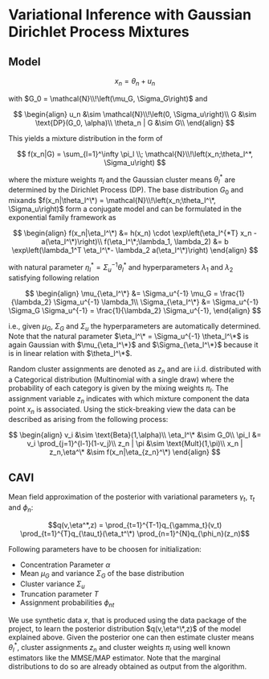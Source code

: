 # Variational Inference with Gaussian Dirichlet Process Mixtures

## Model
$$x_n = \theta_n + u_n$$

with $G_0 = \mathcal{N}\\!\left(\mu_G, \Sigma_G\right)$ and

$$
\begin{align}
u_n &\sim \mathcal{N}\\!\left(0, \Sigma_u\right)\\
G &\sim \text{DP}(G_0, \alpha)\\
\theta_n | G &\sim G\\
\end{align}
$$

This yields a mixture distribution in the form of

$$
f(x_n|G) = \sum_{l=1}^\infty \pi_l \\; \mathcal{N}\\!\left(x_n;\theta_l^*, \Sigma_u\right)
$$

where the mixture weights $\pi_l$ and the Gaussian cluster means $\theta_l^*$ are determined by the Dirichlet Process (DP).
The base distribution $G_0$ and mixands $f(x_n|\theta_l^\*) = \mathcal{N}\\!\left(x_n;\theta_l^\*, \Sigma_u\right)$ form a conjugate model and can be formulated in the exponential family framework as

$$
\begin{align}
f(x_n|\eta_l^\*) &= h(x_n) \cdot \exp\left(\eta_l^{*T} x_n - a(\eta_l^\*)\right)\\
f(\eta_l^\*;\lambda_1, \lambda_2) &= b \exp\left(\lambda_1^T \eta_l^\*- \lambda_2 a(\eta_l^\*)\right)
\end{align}
$$

with natural parameter $\eta_l^* = \Sigma_u^{-1} \theta_l^*$  and hyperparameters $\lambda_1$ and $\lambda_2$ satisfying following relation

$$
\begin{align}
\mu_{\eta_l^\*} &= \Sigma_u^{-1} \mu_G = \frac{1}{\lambda_2} \Sigma_u^{-1} \lambda_1\\
\Sigma_{\eta_l^\*} &= \Sigma_u^{-1} \Sigma_G \Sigma_u^{-1} = \frac{1}{\lambda_2} \Sigma_u^{-1},
\end{align}
$$

i.e., given $\mu_G$, $\Sigma_G$ and $\Sigma_u$ the hyperparameters are automatically determined. Note that the natural parameter $\eta_l^\* = \Sigma_u^{-1} \theta_l^\*$ is again Gaussian with $\mu_{\eta_l^\*}$ and $\Sigma_{\eta_l^\*}$ because it is in linear relation with $\theta_l^\*$.

Random cluster assignments are denoted as $z_n$ and are  i.i.d. distributed with a Categorical distribution (Multinomial with a single draw) where the probability of each category is given by the mixing weights $\pi_l$. The assignment variable $z_n$ indicates with which mixture component the data point $x_n$ is associated. Using the stick-breaking view the data can be described as arising from the following process:

$$
\begin{align}
  v_i &\sim \text{Beta}(1,\alpha)\\
  \eta_l^\* &\sim  G_0\\
  \pi_l &= v_i \prod_{j=1}^{l-1}(1-v_j)\\
  z_n | \pi &\sim \text{Mult}(1,\pi)\\
  x_n | z_n,\eta^\* &\sim f(x_n|\eta_{z_n}^\*)
\end{align}
$$

## CAVI
Mean field approximation of the posterior with variational parameters $\gamma_t$, $\tau_t$ and $\phi_n$:

$$q(v,\eta^*,z) = \prod_{t=1}^{T-1}q_{\gamma_t}(v_t) \prod_{t=1}^{T}q_{\tau_t}(\eta_t^\*) \prod_{n=1}^{N}q_{\phi_n}(z_n)$$

Following parameters have to be choosen for initialization:
- Concentration Parameter $\alpha$
- Mean $\mu_G$ and variance $\Sigma_G$ of the base distribution
- Cluster variance $\Sigma_u$
- Truncation parameter $T$
- Assignment probabilities $\phi_{nt}$

We use synthetic data $x$, that is produced using the data package of the project, to learn the posterior distribution $q(v,\eta^\*,z)$ of the model explained above. Given the posterior one can then estimate cluster means $\theta_l^*$, cluster assignments $z_n$ and cluster weights $\pi_l$ using well known estimators like the MMSE/MAP estimator. Note that the marginal distributions to do so are already obtained as output from the algorithm.
